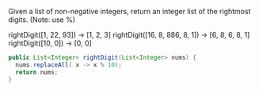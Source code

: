 Given a list of non-negative integers, return an integer list of the rightmost digits. (Note: use %)

rightDigit([1, 22, 93]) → [1, 2, 3]
rightDigit([16, 8, 886, 8, 1]) → [6, 8, 6, 8, 1]
rightDigit([10, 0]) → [0, 0]



```java
public List<Integer> rightDigit(List<Integer> nums) {
  nums.replaceAll( x -> x % 10);
  return nums;
}

```

